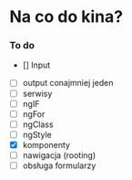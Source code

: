 # Na co do kina?

### To do

- [] Input
- [ ] output conajmniej jeden
- [ ] serwisy
- [ ] ngIF
- [ ] ngFor
- [ ] ngClass
- [ ] ngStyle
- [x] komponenty
- [ ] nawigacja (rooting)
- [ ] obsługa formularzy